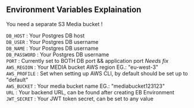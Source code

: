 
## Environment Variables Explaination

You need a separate S3 Media bucket !

`DB_HOST` : Your Postgres DB host  
`DB_USER` : Your Postgres DB username  
`DB_NAME` : Your Postgres DB username  
`DB_PASSWORD` : Your Postgres DB username  
`PORT` : Currently set to BOTH DB port && application port *Needs fix*  
`AWS_REGION` : Your MEDIA bucket AWS region EG.: "eu-west-3"  
`AWS_PROFILE` : Set when setting up AWS CLI, by default should be set up to "default"  
`AWS_BUCKET` : Your media bucket name EG.: "mediabucket123123"  
`URL` : Your backend URL, can be found after creating EB Environment  
`JWT_SECRET` : Your JWT token secret, can be set to any value

